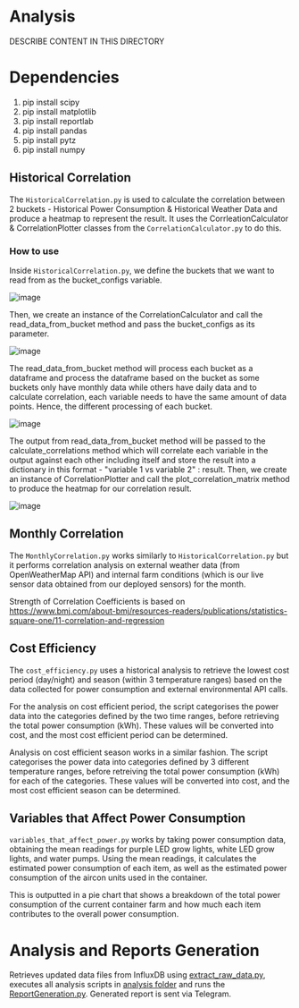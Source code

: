 # Analysis 
DESCRIBE CONTENT IN THIS DIRECTORY

# Dependencies
1. pip install scipy
2. pip install matplotlib
3. pip install reportlab
4. pip install pandas
5. pip install pytz
6. pip install numpy

## Historical Correlation
The ``HistoricalCorrelation.py`` is used to calculate the correlation between 2 buckets - Historical Power Consumption & Historical Weather Data and produce a heatmap to represent the result. It uses the CorrleationCalculator & CorrelationPlotter classes from the ``CorrelationCalculator.py`` to do this.

### **How to use**
Inside ``HistoricalCorrelation.py``, we define the buckets that we want to read from as the bucket_configs variable.

![image](https://github.com/danialhbma/ITP-SE12-Power-Monitoring/assets/92836838/ab7944fd-3f4c-4052-9985-3e43c628eb33)

Then, we create an instance of the CorrelationCalculator and call the read_data_from_bucket method and pass the bucket_configs as its parameter.

![image](https://github.com/danialhbma/ITP-SE12-Power-Monitoring/assets/92836838/f2dbe580-b1d7-449d-859d-0d2f041193b0)

The read_data_from_bucket method will process each bucket as a dataframe and process the dataframe based on the bucket as some buckets only have monthly data while others have daily data and to calculate correlation, each variable needs to have the same amount of data points. Hence, the different processing of each bucket.

![image](https://github.com/danialhbma/ITP-SE12-Power-Monitoring/assets/92836838/66207f72-9899-4f63-b6ad-910564f7ffa1)

The output from read_data_from_bucket method will be passed to the calculate_correlations method which will correlate each variable in the output against each other including itself and store the result into a dictionary in this format -  "variable 1 vs variable 2" : result. Then, we create an instance of CorrelationPlotter and call the plot_correlation_matrix method to produce the heatmap for our correlation result.

![image](https://github.com/danialhbma/ITP-SE12-Power-Monitoring/assets/92836838/122025e1-47bd-483a-8c29-4cd89b738d08)

## Monthly Correlation
The ``MonthlyCorrelation.py`` works similarly to ``HistoricalCorrelation.py`` but it performs correlation analysis on external weather data (from OpenWeatherMap API) and internal farm conditions (which is our live sensor data obtained from our deployed sensors) for the month.

Strength of Correlation Coefficients is based on https://www.bmj.com/about-bmj/resources-readers/publications/statistics-square-one/11-correlation-and-regression

## Cost Efficiency
The ``cost_efficiency.py`` uses a historical analysis to retrieve the lowest cost period (day/night) and season (within 3 temperature ranges) based on the data collected for power consumption and external environmental API calls.

For the analysis on cost efficient period, the script categorises the power data into the categories defined by the two time ranges, before retrieving the total power consumption (kWh). These values will be converted into cost, and the most cost efficient period can be determined.

Analysis on cost efficient season works in a similar fashion. The script categorises the power data into categories defined by 3 different temperature ranges, before retreiving the total power consumption (kWh) for each of the categories. These values will be converted into cost, and the most cost efficient season can be determined.

## Variables that Affect Power Consumption
``variables_that_affect_power.py`` works by taking power consumption data, obtaining the mean readings for purple LED grow lights, white LED grow lights, and water pumps. Using the mean readings, it calculates the estimated power consumption of each item, as well as the estimated power consumption of the aircon units used in the container. 

This is outputted in a pie chart that shows a breakdown of the total power consumption of the current container farm and how much each item contributes to the overall power consumption.

# Analysis and Reports Generation
Retrieves updated data files from InfluxDB using [extract_raw_data.py](README.md), executes all analysis scripts in [analysis folder](../analysis) and runs the [ReportGeneration.py](../analysis/ReportGeneration.py). Generated report is sent via Telegram. 

